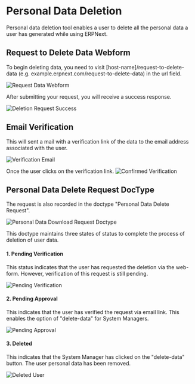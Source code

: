 <!--add breadcrumbs-->

# Personal Data Deletion

Personal data deletion tool enables a user to delete all the personal data a user has generated while using ERPNext.

## Request to Delete Data Webform

To begin deleting data, you need to visit [host-name]/request-to-delete-data (e.g. example.erpnext.com/request-to-delete-data) in the url field.

<img class="screenshot" alt="Request Data Webform" src="{{docs_base_url}}/assets/img/setup/personal-data-deletion-request/request-to-delete-data-webform.png">

After submitting your request, you will receive a success response.

<img class="screenshot" alt="Deletion Request Success" src="{{docs_base_url}}/assets/img/setup/personal-data-deletion-request/deletion-request-success.png">

## Email Verification

This will sent a mail with a verification link of the data to the email address associated with the user.

<img class="screenshot" alt="Verification Email" src="{{docs_base_url}}/assets/img/setup/personal-data-deletion-request/verification-email.png">

Once the user clicks on the verification link.
<img class="screenshot" alt="Confirmed Verification" src="{{docs_base_url}}/assets/img/setup/personal-data-deletion-request/confirmed-verification.png">

## Personal Data Delete Request DocType

The request is also recorded in the doctype "Personal Data Delete Request".

<img class="screenshot" alt="Personal Data Download Request Doctype" src="{{docs_base_url}}/assets/img/setup/personal-data-deletion-request/personal-data-deletion-request-doctype.png">

This doctype maintains three states of status to complete the process of deletion of user data.
#### 1\. Pending Verification
This status indicates that the user has requested the deletion via the web-form. However, verification of this request is still pending.

<img class="screenshot" alt="Pending Verification" src="{{docs_base_url}}/assets/img/setup/personal-data-deletion-request/pending-verification.png">

#### 2\. Pending Approval
This indicates that the user has verified the request via email link. This enables the option of "delete-data" for System Managers.

<img class="screenshot" alt="Pending Approval" src="{{docs_base_url}}/assets/img/setup/personal-data-deletion-request/pending-approval.png">

#### 3\. Deleted
This indicates that the System Manager has clicked on the "delete-data" button. The user personal data has been removed.

<img class="screenshot" alt="Deleted User" src="{{docs_base_url}}/assets/img/setup/personal-data-deletion-request/deleted-user.png">